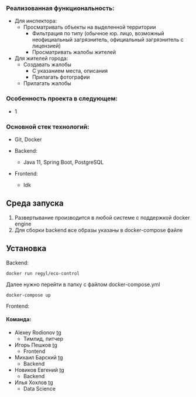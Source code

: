 ### Реализованная функциональность:

- Для инспектора:
  - Просматривать объекты на выделенной территории
    - Фильтрация по типу (обычное юр. лицо, возможный неофициальный загрязнитель, официальный загрязнитель с лицензией)
    - Просматривать жалобы жителей 
- Для жителей города:
  - Создавать жалобы
    - С указанием места, описания
    - Прилагать фотографии
  - Прилагать жалобы

### Особенность проекта в следующем:

- 1

### Основной стек технологий:

- Git, Docker

- Backend:
  - Java 11, Spring Boot, PostgreSQL

- Frontend:
  - Idk


## Среда запуска

1. Развертывание производится в любой системе с поддержкой docker engine
2. Для сборки backend все образы указаны в docker-compose файле


## Установка
Backend:

    docker run regyl/eco-control
Далее нужно перейти в папку с файлом docker-compose.yml

    docker-compose up


Frontend:


#### Команда:
- Alexey Rodionov [tg](http://t.me/vozmojnosti_rosta) 
  - Тимлид, питчер
- Игорь Пешков [tg](http://t.me/IgroGood)
    - Frontend
- Михаил Барский [tg](http://t.me/MikeBarskiy)
  - Backend
- Новиков Евгений [tg](http://t.me/corgidile)
  - Backend
- Илья Хохлов [tg](http://t.me/Femt0S)
  - Data Science

    
